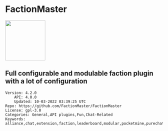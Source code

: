 # FactionMaster
<img src="https://raw.githubusercontent.com/FactionMaster/FactionMaster/4561426cf01f63c353b25b8ad3604ac50a8ee61e/icon.png" width="128" height="128" />

## Full configurable and modulable faction plugin with a lot of configuration
```properties
Version: 4.2.0
    API: 4.0.0
    Updated: 10-03-2022 03:39:25 UTC
Repo: https://github.com/FactionMaster/FactionMaster
License: gpl-3.0
Categories: General,API plugins,Fun,Chat-Related
Keywords: alliance,chat,extension,faction,leaderboard,modular,pocketmine,purechat,scoreboard,scorehud,translation
```